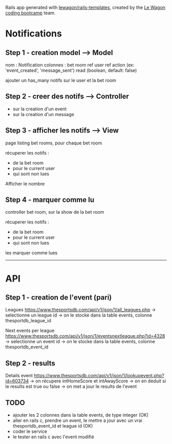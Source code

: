 Rails app generated with [lewagon/rails-templates](https://github.com/lewagon/rails-templates), created by the [Le Wagon coding bootcamp](https://www.lewagon.com) team.

# Notifications

## Step 1 - creation model --> Model

nom : Notification
colonnes :
  bet room ref
  user ref
  action (ex: 'event_created', 'message_sent')
  read (boolean, default: false)

ajouter un has_many notifs sur le user et la bet room

## Step 2 - creer des notifs --> Controller

- sur la creation d'un event
- sur la creation d'un message

## Step 3 - afficher les notifs --> View

page listing bet rooms, pour chaque bet room

récuperer les notifs :
- de la bet room
- pour le current user
- qui sont non lues

Afficher le nombre

## Step 4 - marquer comme lu

controller bet room, sur la show de la bet room

récuperer les notifs :
- de la bet room
- pour le current user
- qui sont non lues

les marquer comme lues

---

# API

## Step 1 - creation de l'event (pari)

Leagues
https://www.thesportsdb.com/api/v1/json/1/all_leagues.php
-> selectionne un league id
-> on le stocke dans la table events, colonne thesportdb_league_id

Next events per league
https://www.thesportsdb.com/api/v1/json/1/eventsnextleague.php?id=4328
-> selectionne un event id
-> on le stocke dans la table events, colonne thesportdb_event_id

## Step 2 - results

Details event
https://www.thesportsdb.com/api/v1/json/1/lookupevent.php?id=603734
-> on récupere intHomeScore et intAwayScore
-> on en deduit si le results est true ou false
-> on met a jour le results de l'event


## TODO

- ajouter les 2 colonnes dans la table events, de type integer (OK)
- aller en rails c, prendre un event, le mettre a jour avec un vrai thesportdb_event_id et league id (OK)
- coder le service
- le tester en rails c avec l'event modifié
